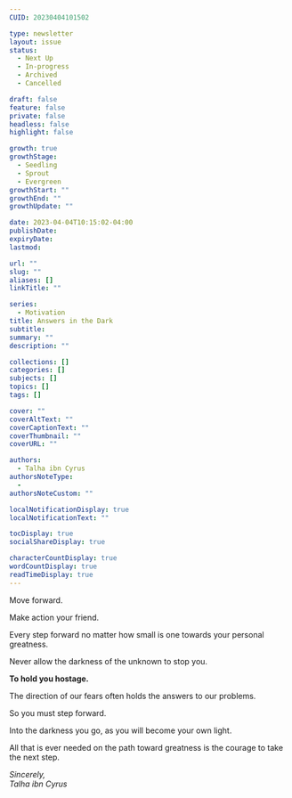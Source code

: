 ```yaml
---
CUID: 20230404101502

type: newsletter
layout: issue
status:
  - Next Up
  - In-progress
  - Archived
  - Cancelled

draft: false
feature: false
private: false
headless: false
highlight: false

growth: true
growthStage:
  - Seedling
  - Sprout
  - Evergreen
growthStart: ""
growthEnd: ""
growthUpdate: ""

date: 2023-04-04T10:15:02-04:00
publishDate:
expiryDate:
lastmod:

url: ""
slug: ""
aliases: []
linkTitle: ""

series:
  - Motivation
title: Answers in the Dark
subtitle: 
summary: ""
description: ""

collections: []
categories: []
subjects: []
topics: []
tags: []

cover: ""
coverAltText: ""
coverCaptionText: ""
coverThumbnail: ""
coverURL: ""

authors:
  - Talha ibn Cyrus
authorsNoteType:
  - 
authorsNoteCustom: ""

localNotificationDisplay: true
localNotificationText: ""

tocDisplay: true
socialShareDisplay: true

characterCountDisplay: true
wordCountDisplay: true
readTimeDisplay: true
---
```


Move forward.

Make action your friend.

Every step forward no matter how small is one towards your personal greatness. 

Never allow the darkness of the unknown to stop you. 

**To hold you hostage.** 

The direction of our fears often holds the answers to our problems.

So you must step forward. 

Into the darkness you go, as you will become your own light. 

All that is ever needed on the path toward greatness is the courage to take the next step.

*Sincerely,  
Talha ibn Cyrus*